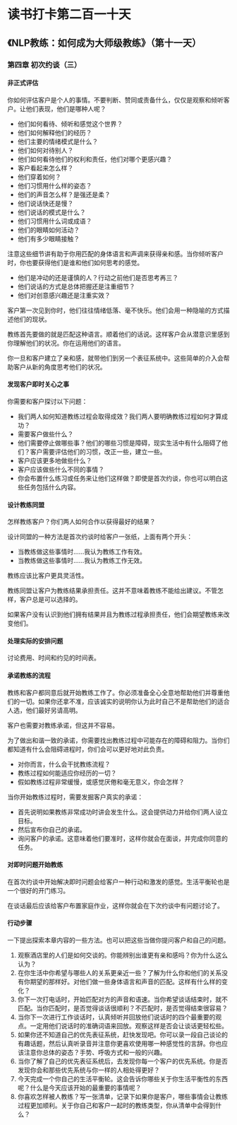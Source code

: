 读书打卡第二百一十天
===

《NLP教练：如何成为大师级教练》（第十一天）
---

### 第四章 初次约谈（三）

#### 非正式评估

你如何评估客户是个人的事情。不要判断、赞同或责备什么，仅仅是观察和倾听客户。让他们表现，他们是哪种人呢？
* 他们如何看待、倾听和感觉这个世界？
* 他们如何解释他们的经历？
* 他们主要的情绪模式是什么？
* 他们如何对待别人？
* 他们如何看待他们的权利和责任，他们对哪个更感兴趣？
* 客户看起来怎么样？
* 他们穿着如何？
* 他们习惯用什么样的姿态？
* 他们的声音怎么样？是强还是柔？
* 他们说话快还是慢？
* 他们说话的模式是什么？
* 他们习惯用什么词或成语？
* 他们的眼睛如何活动？
* 他们有多少眼睛接触？

注意这些细节讲有助于你用匹配的身体语言和声调来获得亲和感。当你倾听客户时，你也要获得他们是谁和他们如何思考的感觉。
* 他们是冲动的还是谨慎的人？行动之前他们是否思考再三？
* 他们说话的方式是总体把握还是注重细节？
* 他们对创意感兴趣还是注重实效？

客户第一次见到你时，他们往往情绪低落、毫不快乐。他们会用一种隐喻的方式描述他们的现状。

教练首先要做的就是匹配这种语言。顺着他们的话说。这样客户会从潜意识里感到你理解他们的状况。你在运用他们的语言。

你一旦和客户建立了亲和感，就带他们到另一个表征系统中。这些简单的介入会帮助客户从新的角度思考他们的状况。

#### 发现客户即时关心之事

你需要和客户探讨以下问题：
* 我们两人如何知道教练过程会取得成效？我们两人要明确教练过程如何才算成功？
* 需要客户做些什么？
* 他们需要停止做哪些事？他们的哪些习惯是障碍，现实生活中有什么阻碍了他们？客户需要评估他们的习惯，改正一些，建立一些。
* 客户应该更多地做些什么？
* 客户应该做些什么不同的事情？
* 你会布置什么练习或任务来让他们这样做？即使是首次约谈，你也可以明白这些任务包括什么内容。

#### 设计教练同盟

怎样教练客户？你们两人如何合作以获得最好的结果？

设计同盟的一种方法是首次约谈时给客户一张纸，上面有两个开头：
* 当教练做这些事情时……我认为教练工作有效。
* 当教练做这些事情时……我认为教练工作无效。

教练应该比客户更具灵活性。

教练同盟让客户为教练结果承担责任。这并不意味着教练不能给出建议。不管怎样，客户总是可以选择的。

如果客户没有认识到他们拥有结果并且为教练过程承担责任，他们会期望教练来改变他们。

#### 处理实际的安排问题

讨论费用、时间和约见的时间表。

#### 承诺教练的流程

教练和客户都同意后就开始教练工作了。你必须准备全心全意地帮助他们并尊重他们的一切。如果你还拿不准，应该诚实的说明你认为此时自己不是帮助他们的适合人选，他们最好另请高明。

客户也需要对教练承诺，但这并不容易。

为了做出和谐一致的承诺，你需要找出教练过程中可能存在的障碍和阻力。当你们都知道有什么会阻碍进程时，你们会可以更好地对此负责。
* 对你而言，什么会干扰教练流程？
* 教练过程如何能适应你经历的一切？
* 假如教练过程非常缓慢，或感觉厌倦和毫无意义，你会怎样？

当你开始教练过程时，需要发掘客户真实的承诺：
* 首先说明如果教练非常成功时讲会发生什么。这会提供动力并给你们两人设立目标。
* 然后宣布你自己的承诺。
* 询问客户的承诺。这意味着他们要准时，这样你就会在面谈，并完成你同意的任务。

#### 对即时问题开始教练

在首次约谈中开始解决即时问题会给客户一种行动和激发的感觉。生活平衡轮也是一个很好的开门练习。

在谈话最后应该给客户布置家庭作业，这样你就会在下次约谈中有问题讨论了。

#### 行动步骤

一下提出探索本章内容的一些方法。也可以把这些当做你提问客户和自己的问题。
1. 观察酒店里的人们是如何交谈的。你能辨别出谁更有亲和感吗？你为什么这么认为？
2. 在你生活中你希望与哪些人的关系更亲近一些？了解为什么你和他们的关系没有你期望的那样好。对他们做一些身体语言和声音的匹配。这样有什么样的变化？
3. 你下一次打电话时，开始匹配对方的声音和语速。当你希望谈话结束时，就不匹配。当你匹配时，是否觉得谈话很顺利？不匹配时，是否觉得结束很容易？
4. 当你下一次进行工作谈话时，认真倾听并回放他们说话时的四个最重要的观点。一定用他们说话时的准确词语来回放。观察这样是否会让谈话更轻松些。
5. 如果你还不知道自己的优先表征系统，赶快发现吧。你可以录一段自己谈论的有趣话题，然后认真听录音并注意你更喜欢使用哪一种感觉性的言辞。你也应该注意你总体的姿态？手势、呼吸方式和一般的兴趣。
6. 当你了解了自己的优先表征系统后，去发现你每一个客户的优先系统。你是否发现你会和那些优先系统与你一样的人相处得更好？
7. 今天完成一个你自己的生活平衡轮。这会告诉你哪些关于你生活平衡性的东西呢？什么是今天应该开始的最重要的事情呢？
8. 你喜欢怎样被人教练？写一张清单，记录下如果你是客户，哪些事情会让教练过程更加顺利。关于你自己和客户一起时的教练类型，你从清单中会得到什么？
